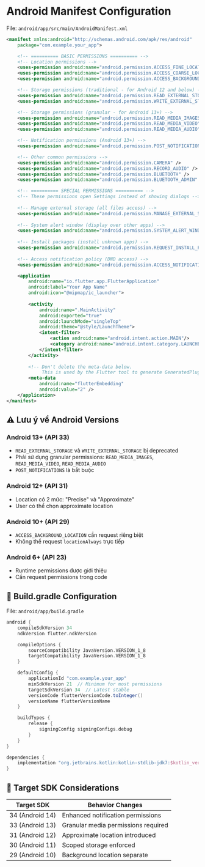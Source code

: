 # Android Manifest Configuration

File: `android/app/src/main/AndroidManifest.xml`

```xml
<manifest xmlns:android="http://schemas.android.com/apk/res/android"
    package="com.example.your_app">

    <!-- ========== BASIC PERMISSIONS ========== -->
    <!-- Location permissions -->
    <uses-permission android:name="android.permission.ACCESS_FINE_LOCATION" />
    <uses-permission android:name="android.permission.ACCESS_COARSE_LOCATION" />
    <uses-permission android:name="android.permission.ACCESS_BACKGROUND_LOCATION" />

    <!-- Storage permissions (traditional - for Android 12 and below) -->
    <uses-permission android:name="android.permission.READ_EXTERNAL_STORAGE" />
    <uses-permission android:name="android.permission.WRITE_EXTERNAL_STORAGE" />

    <!-- Storage permissions (granular - for Android 13+) -->
    <uses-permission android:name="android.permission.READ_MEDIA_IMAGES" />
    <uses-permission android:name="android.permission.READ_MEDIA_VIDEO" />
    <uses-permission android:name="android.permission.READ_MEDIA_AUDIO" />

    <!-- Notification permissions (Android 13+) -->
    <uses-permission android:name="android.permission.POST_NOTIFICATIONS" />

    <!-- Other common permissions -->
    <uses-permission android:name="android.permission.CAMERA" />
    <uses-permission android:name="android.permission.RECORD_AUDIO" />
    <uses-permission android:name="android.permission.BLUETOOTH" />
    <uses-permission android:name="android.permission.BLUETOOTH_ADMIN" />

    <!-- ========== SPECIAL PERMISSIONS ========== -->
    <!-- These permissions open Settings instead of showing dialogs -->
    
    <!-- Manage external storage (all files access) -->
    <uses-permission android:name="android.permission.MANAGE_EXTERNAL_STORAGE" />
    
    <!-- System alert window (display over other apps) -->
    <uses-permission android:name="android.permission.SYSTEM_ALERT_WINDOW" />
    
    <!-- Install packages (install unknown apps) -->
    <uses-permission android:name="android.permission.REQUEST_INSTALL_PACKAGES" />
    
    <!-- Access notification policy (DND access) -->
    <uses-permission android:name="android.permission.ACCESS_NOTIFICATION_POLICY" />

    <application
        android:name="io.flutter.app.FlutterApplication"
        android:label="Your App Name"
        android:icon="@mipmap/ic_launcher">
        
        <activity
            android:name=".MainActivity"
            android:exported="true"
            android:launchMode="singleTop"
            android:theme="@style/LaunchTheme">
            <intent-filter>
                <action android:name="android.intent.action.MAIN"/>
                <category android:name="android.intent.category.LAUNCHER"/>
            </intent-filter>
        </activity>
        
        <!-- Don't delete the meta-data below.
             This is used by the Flutter tool to generate GeneratedPluginRegistrant.java -->
        <meta-data
            android:name="flutterEmbedding"
            android:value="2" />
    </application>
</manifest>
```

## ⚠️ Lưu ý về Android Versions

### Android 13+ (API 33)
- `READ_EXTERNAL_STORAGE` và `WRITE_EXTERNAL_STORAGE` bị deprecated
- Phải sử dụng granular permissions: `READ_MEDIA_IMAGES`, `READ_MEDIA_VIDEO`, `READ_MEDIA_AUDIO`
- `POST_NOTIFICATIONS` là bắt buộc

### Android 12+ (API 31)
- Location có 2 mức: "Precise" và "Approximate"
- User có thể chọn approximate location

### Android 10+ (API 29)
- `ACCESS_BACKGROUND_LOCATION` cần request riêng biệt
- Không thể request `locationAlways` trực tiếp

### Android 6+ (API 23)
- Runtime permissions được giới thiệu
- Cần request permissions trong code

## 🔧 Build.gradle Configuration

File: `android/app/build.gradle`

```gradle
android {
    compileSdkVersion 34
    ndkVersion flutter.ndkVersion

    compileOptions {
        sourceCompatibility JavaVersion.VERSION_1_8
        targetCompatibility JavaVersion.VERSION_1_8
    }

    defaultConfig {
        applicationId "com.example.your_app"
        minSdkVersion 21  // Minimum for most permissions
        targetSdkVersion 34  // Latest stable
        versionCode flutterVersionCode.toInteger()
        versionName flutterVersionName
    }

    buildTypes {
        release {
            signingConfig signingConfigs.debug
        }
    }
}

dependencies {
    implementation "org.jetbrains.kotlin:kotlin-stdlib-jdk7:$kotlin_version"
}
```

## 📱 Target SDK Considerations

| Target SDK | Behavior Changes |
|------------|------------------|
| 34 (Android 14) | Enhanced notification permissions |
| 33 (Android 13) | Granular media permissions required |
| 31 (Android 12) | Approximate location introduced |
| 30 (Android 11) | Scoped storage enforced |
| 29 (Android 10) | Background location separate |
